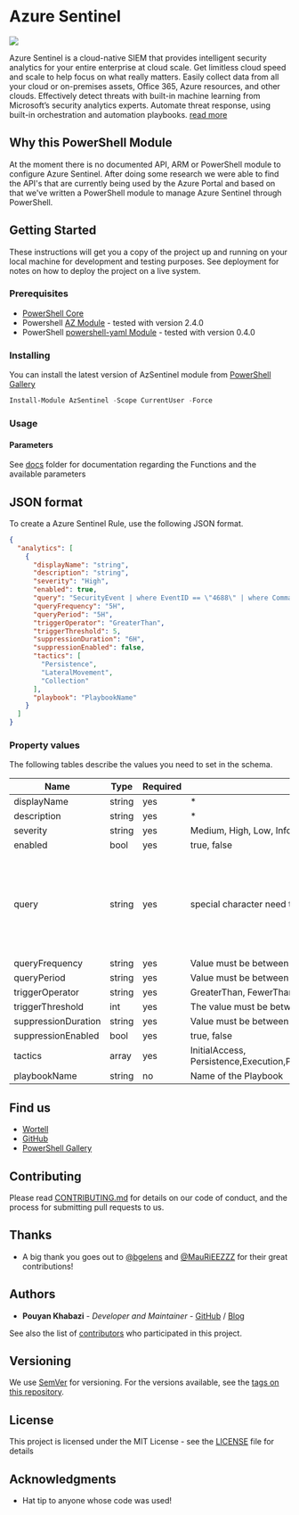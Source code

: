 # Azure Sentinel

![](https://github.com/wortell/AZSentinel/workflows/CI/badge.svg?branch=master)

Azure Sentinel is a cloud-native SIEM that provides intelligent security analytics for your entire enterprise at cloud scale. Get limitless cloud speed and scale to help focus on what really matters. Easily collect data from all your cloud or on-premises assets, Office 365, Azure resources, and other clouds. Effectively detect threats with built-in machine learning from Microsoft’s security analytics experts. Automate threat response, using built-in orchestration and automation playbooks. [read more](https://docs.microsoft.com/en-us/azure/sentinel/overview)

## Why this PowerShell Module

At the moment there is no documented API, ARM or PowerShell module to configure Azure Sentinel. After doing some research we were able to find the API's that are currently being used by the Azure Portal and based on that we've written a PowerShell module to manage Azure Sentinel through PowerShell.

## Getting Started

These instructions will get you a copy of the project up and running on your local machine for development and testing purposes. See deployment for notes on how to deploy the project on a live system.

### Prerequisites

* [PowerShell Core](https://github.com/PowerShell/PowerShell)
* Powershell [AZ Module](https://www.powershellgallery.com/packages/Az) - tested with version 2.4.0
* PowerShell [powershell-yaml Module](https://www.powershellgallery.com/packages/powershell-yaml) - tested with version 0.4.0

### Installing

You can install the latest version of AzSentinel module from [PowerShell Gallery](https://www.powershellgallery.com/packages/AzSentinel)

```PowerShell
Install-Module AzSentinel -Scope CurrentUser -Force
```

### Usage

#### Parameters

See [docs](https://github.com/wortell/AzSentinel/tree/master/docs) folder for documentation regarding the Functions and the available parameters

## JSON format

To create a Azure Sentinel Rule, use the following JSON format.

```JSON
{
  "analytics": [
    {
      "displayName": "string",
      "description": "string",
      "severity": "High",
      "enabled": true,
      "query": "SecurityEvent | where EventID == \"4688\" | where CommandLine contains \"-noni -ep bypass $\"",
      "queryFrequency": "5H",
      "queryPeriod": "5H",
      "triggerOperator": "GreaterThan",
      "triggerThreshold": 5,
      "suppressionDuration": "6H",
      "suppressionEnabled": false,
      "tactics": [
        "Persistence",
        "LateralMovement",
        "Collection"
      ],
      "playbook": "PlaybookName"
    }
  ]
}
```

### Property values

The following tables describe the values you need to set in the schema.

| Name                | Type   | Required | Allowed Values                                                                                                                                                      | Example                                                                                           |
| ------------------- | ------ | -------- | ------------------------------------------------------------------------------------------------------------------------------------------------------------------- | ------------------------------------------------------------------------------------------------- |
| displayName         | string | yes      | *                                                                                                                                                                   | DisplayName                                                                                       |
| description         | string | yes      | *                                                                                                                                                                   | Description                                                                                       |
| severity            | string | yes      | Medium, High, Low, Informational                                                                                                                                    | Medium                                                                                            |
| enabled             | bool   | yes      | true, false                                                                                                                                                         | true                                                                                              |
| query               | string | yes      | special character need to be escaped by \                                                                                                                           | SecurityEvent \| where EventID == \"4688\" \| where CommandLine contains \\"-noni -ep bypass $\\" |
| queryFrequency      | string | yes      | Value must be between 5 minutes and 24 hours                                                                                                                        | 5H                                                                                                |
| queryPeriod         | string | yes      | Value must be between 5 minutes and 24 hours                                                                                                                        | 1440M                                                                                             |
| triggerOperator     | string | yes      | GreaterThan, FewerThan, EqualTo, NotEqualTo                                                                                                                         | GreaterThan                                                                                       |
| triggerThreshold    | int    | yes      | The value must be between 0 and 10000                                                                                                                               | 5                                                                                                 |
| suppressionDuration | string | yes      | Value must be between 5 minutes and 24 hours                                                                                                                        | 11H                                                                                               |
| suppressionEnabled  | bool   | yes      | true, false                                                                                                                                                         | true                                                                                              |
| tactics             | array  | yes      | InitialAccess, Persistence,Execution,PrivilegeEscalation,DefenseEvasion,CredentialAccess,LateralMovement,Discovery,Collection,Exfiltration,CommandAndControl,Impact | true                                                                                              |
| playbookName        | string | no       | Name of the Playbook                                                                                                                                                | playbook01                                                                                        |

## Find us

* [Wortell](https://security.wortell.nl/)
* [GitHub](https://github.com/wortell/AZSentinel)
* [PowerShell Gallery](https://www.powershellgallery.com/packages/AzSentinel)

## Contributing

Please read [CONTRIBUTING.md](CONTRIBUTING.md) for details on our code of conduct, and the process for submitting pull requests to us.

## Thanks

* A big thank you goes out to [@bgelens](https://github.com/bgelens) and [@MauRiEEZZZ](https://github.com/MauRiEEZZZ) for their great contributions!

## Authors

* **Pouyan Khabazi** - *Developer and Maintainer* - [GitHub](https://github.com/pkhabazi) / [Blog](https://pkm-technology.com)

See also the list of [contributors](https://github.com/wortell/AzSentinel/contributors) who participated in this project.

## Versioning

We use [SemVer](http://semver.org/) for versioning. For the versions available, see the [tags on this repository](https://github.com/wortell/AzSentinel/tags).

## License

This project is licensed under the MIT License - see the [LICENSE](LICENSE) file for details

## Acknowledgments

* Hat tip to anyone whose code was used!
